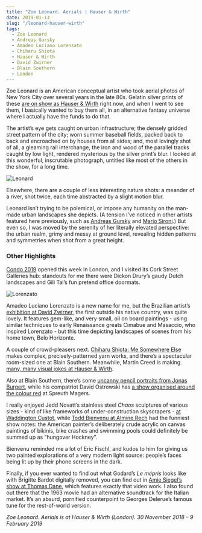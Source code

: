 ```yaml
---
title: "Zoe Leonard. Aerials | Hauser & Wirth"
date: 2019-01-13
slug: "/leonard-hauser-wirth"
tags:
  - Zoe Leonard
  - Andreas Gursky
  - Amadeo Luciano Lorenzato
  - Chiharu Shiota
  - Hauser & Wirth
  - David Zwirner
  - Blain Southern 
  - London
---
```


Zoe Leonard is an American conceptual artist who took aerial photos of New York City over several years in the late 80s. Gelatin silver prints of these [are on show as Hauser & Wirth](https://www.hauserwirth.com/hauser-wirth-exhibitions/22454-zoe-leonard) right now, and when I went to see them, I basically wanted to buy them all, in an alternative fantasy universe where I actually have the funds to do that.

The artist’s eye gets caught on urban infrastructure; the densely gridded street pattern of the city; worn summer baseball fields, packed back to back and encroached on by houses from all sides; and, most lovingly shot of all, a gleaming rail interchange, the iron and wood of the parallel tracks caught by low light, rendered mysterious by the silver print’s blur. I looked at this wonderful, inscrutable photograph, untitled like most of the others in the show, for a long time.

![Leonard](/leonard-hauser-wirth-1.jpg)

Elsewhere, there are a couple of less interesting nature shots: a meander of a river, shot twice, each time abstracted by a slight motion blur.

Leonard isn’t trying to be polemical, or impose any humanity on the man-made urban landscapes she depicts. (A tension I’ve noticed in other artists featured here previously, such as [Andreas Gursky](http://artangled.com/2018/02/25/gursky-hayward/) and [Mario Sironi](http://artangled.com/2018/02/18/sironi-estorick/).) But even so, I was moved by the serenity of her literally elevated perspective: the urban realm, grimy and messy at ground level, revealing hidden patterns and symmetries when shot from a great height.

### Other Highlights

[Condo 2019](http://www.condocomplex.org/london/) opened this week in London, and I visited its Cork Street Galleries hub: standouts for me there were Dickon Drury’s gaudy Dutch landscapes and Gili Tal’s fun pretend office doormats.

![Lorenzato](/leonard-hauser-wirth-2.jpg)

Amadeo Luciano Lorenzato is a new name for me, but the Brazilian artist’s [exhibition at David Zwirner](https://www.davidzwirner.com/exhibitions/amadeo-luciano-lorenzato), the first outside his native country, was quite lovely. It features gem-like, and very small, oil on board paintings - using similar techniques to early Renaissance greats Cimabue and Masaccio, who inspired Lorenzato - but this time depicting landscapes of scenes from his home town, Belo Horizonte.

A couple of crowd-pleasers next. [Chiharu Shiota: Me Somewhere Else](https://www.blainsouthern.com/exhibitions/me-somewhere-else) makes complex, precisely-patterned yarn works, and there’s a spectacular room-sized one at Blain Southern. Meanwhile, Martin Creed is making [many, many visual jokes at Hauser & Wirth](https://www.hauserwirth.com/hauser-wirth-exhibitions/22509-martin-creed-toast).

Also at Blain Southern, there’s some [uncanny pencil portraits from Jonas Burgert](https://www.blainsouthern.com/exhibitions/schlagen-und-bleiben), while his compatriot David Ostrowski has [a show organised around the colour red](http://www.spruethmagers.com/exhibitions/485) at Spreuth Magers.

I really enjoyed Jedd Novatt’s stainless steel *Chaos* sculptures of various sizes - kind of like frameworks of under-construction skyscrapers - [at Waddington Custot](https://www.waddingtoncustot.com/exhibitions/122/), while [Todd Bienvenu at Almine Rech](https://www.alminerech.com/exhibitions/5353-todd-bienvenu) had the funniest show notes: the American painter’s deliberately crude acrylic on canvas paintings of bikinis, bike crashes and swimming pools could definitely be summed up as “hungover Hockney”.

Bienvenu reminded me a lot of Eric Fischl, and kudos to him for giving us two painted explorations of a very modern light source: people’s faces being lit up by their phone screens in the dark.

Finally, if you ever wanted to find out what Godard’s *Le mépris* looks like with Brigitte Bardot digitally removed, you can find out in [Amie Siegel’s show at Thomas Dane](https://www.thomasdanegallery.com/exhibitions/213/works/), which features exactly that video work. I also found out there that the 1963 movie had an alternative soundtrack for the Italian market. It’s an absurd, pornified counterpoint to Georges Delerue’s famous tune for the rest-of-world version.

*Zoe Leonard. Aerials is at Hauser & Wirth (London).  30 November 2018 – 9 February 2019*
